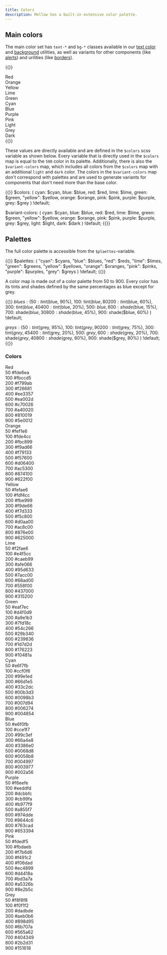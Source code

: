 ```yaml
---
title: Colors
description: Mellow has a built-in extensive color palette.
---
```


## Main colors
The main color set has `text-*` and `bg-*` classes available in our [text color](/utilities/color) and [background](/utilities/background) utilities, as well as variants for other components (like [alerts](/components/alert)) and urilities (like [borders](/utilities/borders)).

{{<example show_code="false">}}
<div class="grid grid-2 grid-sm-3">
  <div class="bg-red-500 p-3 rounded-sm">Red</div>
  <div class="bg-orange-500 p-3 rounded-sm">Orange</div>
  <div class="bg-yellow-500 p-3 rounded-sm">Yellow</div>
  <div class="bg-lime-500 p-3 rounded-sm">Lime</div>
  <div class="bg-green-500 p-3 rounded-sm">Green</div>
  <div class="bg-cyan-500 p-3 rounded-sm">Cyan</div>
  <div class="bg-blue-500 p-3 rounded-sm">Blue</div>
  <div class="bg-purple-500 p-3 rounded-sm">Purple</div>
  <div class="bg-pink-500 p-3 rounded-sm">Pink</div>
  <div class="bg-light p-3 rounded-sm">Light</div>
  <div class="bg-grey-500 p-3 rounded-sm">Grey</div>
  <div class="bg-dark text-white p-3 rounded-sm">Dark</div>
</div>
{{</example>}}

These values are directly available and are defined in the `$colors` scss variable as shown below. Every variable that is directly used in the `$colors` map is equal to the `500` color in its palette. Additionally, there is also the `$variant-colors` map, which includes all colors from the `$colors` map with an additional `light` and `dark` color. The colors in the `$variant-colors` map don't correspond with palettes and are used to generate variants for components that don't need more than the base color.

{{<example show_preview="false" lang="scss">}}
$colors: (
  cyan: $cyan,
  blue: $blue,
  red: $red,
  lime: $lime,
  green: $green,
  "yellow": $yellow,
  orange: $orange,
  pink: $pink,
  purple: $purple,
  grey: $grey
) !default;

$variant-colors: (
  cyan: $cyan,
  blue: $blue,
  red: $red,
  lime: $lime,
  green: $green,
  "yellow": $yellow,
  orange: $orange,
  pink: $pink,
  purple: $purple,
  grey: $grey,
  light: $light,
  dark: $dark
) !default;
{{</example>}}

## Palettes
The full color palette is accessible from the `$plaettes`-variable.

{{<example show_preview="false" lang="scss">}}
$palettes: (
  "cyan": $cyans,
  "blue": $blues,
  "red": $reds,
  "lime": $limes,
  "green": $greens,
  "yellow": $yellows,
  "orange": $oranges,
  "pink": $pinks,
  "purple": $purples,
  "grey": $greys
) !default;
{{</example>}}

A color map is made out of a color palette from 50 to 900. Every color has its tints and shades defined by the same percentages as blue except for grey.

{{<example show_preview="false" lang="scss">}}
$blues: (
  50: tint($blue, 90%),
  100: tint($blue, 80%),
  200: tint($blue, 60%),
  300: tint($blue, 40%),
  400: tint($blue, 20%),
  500: $blue,
  600: shade($blue, 15%),
  700: shade($blue, 30%),
  800: shade($blue, 45%),
  900: shade($blue, 60%)
) !default;

$greys: (
  50: tint($grey, 95%),
  100: tint($grey, 90%),
  200: tint($grey, 75%),
  300: tint($grey, 45%),
  400: tint($grey, 20%),
  500: $grey,
  600: shade($grey, 20%),
  700: shade($grey, 40%),
  800: shade($grey, 60%),
  900: shade($grey, 80%)
) !default;
{{</example>}}

### Colors
<div class="d-flex mb-3">
  <div class="w-4 flex-shrink-0">
    <span class="fw-bold">Red</span>
  </div>
  <div class="grid grid-5 grid-xxl-10 gap-2 flex-grow-1">
    <div class="d-flex flex-column">
      <div class="bg-red-50 py-4 mb-1 rounded-sm"></div>
      <span class="text-small">50</span>
      <span class="text-small text-muted">#fde6ea</span>
    </div>
    <div class="d-flex flex-column">
      <div class="bg-red-100 py-4 mb-1 rounded-sm"></div>
      <span class="text-small">100</span>
      <span class="text-small text-muted">#fbccd5</span>
    </div>
    <div class="d-flex flex-column">
      <div class="bg-red-200 py-4 mb-1 rounded-sm"></div>
      <span class="text-small">200</span>
      <span class="text-small text-muted">#f799ab</span>
    </div>
    <div class="d-flex flex-column">
      <div class="bg-red-300 py-4 mb-1 rounded-sm"></div>
      <span class="text-small">300</span>
      <span class="text-small text-muted">#f26681</span>
    </div>
    <div class="d-flex flex-column">
      <div class="bg-red-400 py-4 mb-1 rounded-sm"></div>
      <span class="text-small">400</span>
      <span class="text-small text-muted">#ee3357</span>
    </div>
    <div class="d-flex flex-column">
      <div class="bg-red-500 py-4 mb-1 rounded-sm"></div>
      <span class="text-small">500</span>
      <span class="text-small text-muted">#ea002d</span>
    </div>
    <div class="d-flex flex-column">
      <div class="bg-red-600 py-4 mb-1 rounded-sm"></div>
      <span class="text-small">600</span>
      <span class="text-small text-muted">#c70026</span>
    </div>
    <div class="d-flex flex-column">
      <div class="bg-red-700 py-4 mb-1 rounded-sm"></div>
      <span class="text-small">700</span>
      <span class="text-small text-muted">#a40020</span>
    </div>
    <div class="d-flex flex-column">
      <div class="bg-red-800 py-4 mb-1 rounded-sm"></div>
      <span class="text-small">800</span>
      <span class="text-small text-muted">#810019</span>
    </div>
    <div class="d-flex flex-column">
      <div class="bg-red-900 py-4 mb-1 rounded-sm"></div>
      <span class="text-small">900</span>
      <span class="text-small text-muted">#5e0012</span>
    </div>
  </div>
</div>
<div class="d-flex mb-3">
  <div class="w-4 flex-shrink-0">
    <span class="fw-bold">Orange</span>
  </div>
  <div class="grid grid-5 grid-xxl-10 gap-2 flex-grow-1">
    <div class="d-flex flex-column">
      <div class="bg-orange-50 py-4 mb-1 rounded-sm"></div>
      <span class="text-small">50</span>
      <span class="text-small text-muted">#fef1e6</span>
    </div>
    <div class="d-flex flex-column">
      <div class="bg-orange-100 py-4 mb-1 rounded-sm"></div>
      <span class="text-small">100</span>
      <span class="text-small text-muted">#fde4cc</span>
    </div>
    <div class="d-flex flex-column">
      <div class="bg-orange-200 py-4 mb-1 rounded-sm"></div>
      <span class="text-small">200</span>
      <span class="text-small text-muted">#fbc899</span>
    </div>
    <div class="d-flex flex-column">
      <div class="bg-orange-300 py-4 mb-1 rounded-sm"></div>
      <span class="text-small">300</span>
      <span class="text-small text-muted">#f9ad66</span>
    </div>
    <div class="d-flex flex-column">
      <div class="bg-orange-400 py-4 mb-1 rounded-sm"></div>
      <span class="text-small">400</span>
      <span class="text-small text-muted">#f79133</span>
    </div>
    <div class="d-flex flex-column">
      <div class="bg-orange-500 py-4 mb-1 rounded-sm"></div>
      <span class="text-small">500</span>
      <span class="text-small text-muted">#f57600</span>
    </div>
    <div class="d-flex flex-column">
      <div class="bg-orange-600 py-4 mb-1 rounded-sm"></div>
      <span class="text-small">600</span>
      <span class="text-small text-muted">#d06400</span>
    </div>
    <div class="d-flex flex-column">
      <div class="bg-orange-700 py-4 mb-1 rounded-sm"></div>
      <span class="text-small">700</span>
      <span class="text-small text-muted">#ac5300</span>
    </div>
    <div class="d-flex flex-column">
      <div class="bg-orange-800 py-4 mb-1 rounded-sm"></div>
      <span class="text-small">800</span>
      <span class="text-small text-muted">#874100</span>
    </div>
    <div class="d-flex flex-column">
      <div class="bg-orange-900 py-4 mb-1 rounded-sm"></div>
      <span class="text-small">900</span>
      <span class="text-small text-muted">#622f00</span>
    </div>
  </div>
</div>
<div class="d-flex mb-3">
  <div class="w-4 flex-shrink-0">
    <span class="fw-bold">Yellow</span>
  </div>
  <div class="grid grid-5 grid-xxl-10 gap-2 flex-grow-1">
    <div class="d-flex flex-column">
      <div class="bg-yellow-50 py-4 mb-1 rounded-sm"></div>
      <span class="text-small">50</span>
      <span class="text-small text-muted">#fefae6</span>
    </div>
    <div class="d-flex flex-column">
      <div class="bg-yellow-100 py-4 mb-1 rounded-sm"></div>
      <span class="text-small">100</span>
      <span class="text-small text-muted">#fdf4cc</span>
    </div>
    <div class="d-flex flex-column">
      <div class="bg-yellow-200 py-4 mb-1 rounded-sm"></div>
      <span class="text-small">200</span>
      <span class="text-small text-muted">#fbe999</span>
    </div>
    <div class="d-flex flex-column">
      <div class="bg-yellow-300 py-4 mb-1 rounded-sm"></div>
      <span class="text-small">300</span>
      <span class="text-small text-muted">#f9de66</span>
    </div>
    <div class="d-flex flex-column">
      <div class="bg-yellow-400 py-4 mb-1 rounded-sm"></div>
      <span class="text-small">400</span>
      <span class="text-small text-muted">#f7d333</span>
    </div>
    <div class="d-flex flex-column">
      <div class="bg-yellow-500 py-4 mb-1 rounded-sm"></div>
      <span class="text-small">500</span>
      <span class="text-small text-muted">#f5c800</span>
    </div>
    <div class="d-flex flex-column">
      <div class="bg-yellow-600 py-4 mb-1 rounded-sm"></div>
      <span class="text-small">600</span>
      <span class="text-small text-muted">#d0aa00</span>
    </div>
    <div class="d-flex flex-column">
      <div class="bg-yellow-700 py-4 mb-1 rounded-sm"></div>
      <span class="text-small">700</span>
      <span class="text-small text-muted">#ac8c00</span>
    </div>
    <div class="d-flex flex-column">
      <div class="bg-yellow-800 py-4 mb-1 rounded-sm"></div>
      <span class="text-small">800</span>
      <span class="text-small text-muted">#876e00</span>
    </div>
    <div class="d-flex flex-column">
      <div class="bg-yellow-900 py-4 mb-1 rounded-sm"></div>
      <span class="text-small">900</span>
      <span class="text-small text-muted">#625000</span>
    </div>
  </div>
</div>
<div class="d-flex mb-3">
  <div class="w-4 flex-shrink-0">
    <span class="fw-bold">Lime</span>
  </div>
  <div class="grid grid-5 grid-xxl-10 gap-2 flex-grow-1">
    <div class="d-flex flex-column">
      <div class="bg-lime-50 py-4 mb-1 rounded-sm"></div>
      <span class="text-small">50</span>
      <span class="text-small text-muted">#f2fae6</span>
    </div>
    <div class="d-flex flex-column">
      <div class="bg-lime-100 py-4 mb-1 rounded-sm"></div>
      <span class="text-small">100</span>
      <span class="text-small text-muted">#e4f5cc</span>
    </div>
    <div class="d-flex flex-column">
      <div class="bg-lime-200 py-4 mb-1 rounded-sm"></div>
      <span class="text-small">200</span>
      <span class="text-small text-muted">#caeb99</span>
    </div>
    <div class="d-flex flex-column">
      <div class="bg-lime-300 py-4 mb-1 rounded-sm"></div>
      <span class="text-small">300</span>
      <span class="text-small text-muted">#afe066</span>
    </div>
    <div class="d-flex flex-column">
      <div class="bg-lime-400 py-4 mb-1 rounded-sm"></div>
      <span class="text-small">400</span>
      <span class="text-small text-muted">#95d633</span>
    </div>
    <div class="d-flex flex-column">
      <div class="bg-lime-500 py-4 mb-1 rounded-sm"></div>
      <span class="text-small">500</span>
      <span class="text-small text-muted">#7acc00</span>
    </div>
    <div class="d-flex flex-column">
      <div class="bg-lime-600 py-4 mb-1 rounded-sm"></div>
      <span class="text-small">600</span>
      <span class="text-small text-muted">#68ad00</span>
    </div>
    <div class="d-flex flex-column">
      <div class="bg-lime-700 py-4 mb-1 rounded-sm"></div>
      <span class="text-small">700</span>
      <span class="text-small text-muted">#558f00</span>
    </div>
    <div class="d-flex flex-column">
      <div class="bg-lime-800 py-4 mb-1 rounded-sm"></div>
      <span class="text-small">800</span>
      <span class="text-small text-muted">#437000</span>
    </div>
    <div class="d-flex flex-column">
      <div class="bg-lime-900 py-4 mb-1 rounded-sm"></div>
      <span class="text-small">900</span>
      <span class="text-small text-muted">#315200</span>
    </div>
  </div>
</div>
<div class="d-flex mb-3">
  <div class="w-4 flex-shrink-0">
    <span class="fw-bold">Green</span>
  </div>
  <div class="grid grid-5 grid-xxl-10 gap-2 flex-grow-1">
    <div class="d-flex flex-column">
      <div class="bg-green-50 py-4 mb-1 rounded-sm"></div>
      <span class="text-small">50</span>
      <span class="text-small text-muted">#eaf7ec</span>
    </div>
    <div class="d-flex flex-column">
      <div class="bg-green-100 py-4 mb-1 rounded-sm"></div>
      <span class="text-small">100</span>
      <span class="text-small text-muted">#d4f0d9</span>
    </div>
    <div class="d-flex flex-column">
      <div class="bg-green-200 py-4 mb-1 rounded-sm"></div>
      <span class="text-small">200</span>
      <span class="text-small text-muted">#a9e1b3</span>
    </div>
    <div class="d-flex flex-column">
      <div class="bg-green-300 py-4 mb-1 rounded-sm"></div>
      <span class="text-small">300</span>
      <span class="text-small text-muted">#7fd18c</span>
    </div>
    <div class="d-flex flex-column">
      <div class="bg-green-400 py-4 mb-1 rounded-sm"></div>
      <span class="text-small">400</span>
      <span class="text-small text-muted">#54c266</span>
    </div>
    <div class="d-flex flex-column">
      <div class="bg-green-500 py-4 mb-1 rounded-sm"></div>
      <span class="text-small">500</span>
      <span class="text-small text-muted">#29b340</span>
    </div>
    <div class="d-flex flex-column">
      <div class="bg-green-600 py-4 mb-1 rounded-sm"></div>
      <span class="text-small">600</span>
      <span class="text-small text-muted">#239836</span>
    </div>
    <div class="d-flex flex-column">
      <div class="bg-green-700 py-4 mb-1 rounded-sm"></div>
      <span class="text-small">700</span>
      <span class="text-small text-muted">#1d7d2d</span>
    </div>
    <div class="d-flex flex-column">
      <div class="bg-green-800 py-4 mb-1 rounded-sm"></div>
      <span class="text-small">800</span>
      <span class="text-small text-muted">#176223</span>
    </div>
    <div class="d-flex flex-column">
      <div class="bg-green-900 py-4 mb-1 rounded-sm"></div>
      <span class="text-small">900</span>
      <span class="text-small text-muted">#10481a</span>
    </div>
  </div>
</div>
<div class="d-flex mb-3">
  <div class="w-4 flex-shrink-0">
    <span class="fw-bold">Cyan</span>
  </div>
  <div class="grid grid-5 grid-xxl-10 gap-2 flex-grow-1">
    <div class="d-flex flex-column">
      <div class="bg-cyan-50 py-4 mb-1 rounded-sm"></div>
      <span class="text-small">50</span>
      <span class="text-small text-muted">#e6f7fb</span>
    </div>
    <div class="d-flex flex-column">
      <div class="bg-cyan-100 py-4 mb-1 rounded-sm"></div>
      <span class="text-small">100</span>
      <span class="text-small text-muted">#ccf0f6</span>
    </div>
    <div class="d-flex flex-column">
      <div class="bg-cyan-200 py-4 mb-1 rounded-sm"></div>
      <span class="text-small">200</span>
      <span class="text-small text-muted">#99e1ed</span>
    </div>
    <div class="d-flex flex-column">
      <div class="bg-cyan-300 py-4 mb-1 rounded-sm"></div>
      <span class="text-small">300</span>
      <span class="text-small text-muted">#66d1e5</span>
    </div>
    <div class="d-flex flex-column">
      <div class="bg-cyan-400 py-4 mb-1 rounded-sm"></div>
      <span class="text-small">400</span>
      <span class="text-small text-muted">#33c2dc</span>
    </div>
    <div class="d-flex flex-column">
      <div class="bg-cyan-500 py-4 mb-1 rounded-sm"></div>
      <span class="text-small">500</span>
      <span class="text-small text-muted">#00b3d3</span>
    </div>
    <div class="d-flex flex-column">
      <div class="bg-cyan-600 py-4 mb-1 rounded-sm"></div>
      <span class="text-small">600</span>
      <span class="text-small text-muted">#0098b3</span>
    </div>
    <div class="d-flex flex-column">
      <div class="bg-cyan-700 py-4 mb-1 rounded-sm"></div>
      <span class="text-small">700</span>
      <span class="text-small text-muted">#007d94</span>
    </div>
    <div class="d-flex flex-column">
      <div class="bg-cyan-800 py-4 mb-1 rounded-sm"></div>
      <span class="text-small">800</span>
      <span class="text-small text-muted">#006274</span>
    </div>
    <div class="d-flex flex-column">
      <div class="bg-cyan-900 py-4 mb-1 rounded-sm"></div>
      <span class="text-small">900</span>
      <span class="text-small text-muted">#004854</span>
    </div>
  </div>
</div>
<div class="d-flex mb-3">
  <div class="w-4 flex-shrink-0">
    <span class="fw-bold">Blue</span>
  </div>
  <div class="grid grid-5 grid-xxl-10 gap-2 flex-grow-1">
    <div class="d-flex flex-column">
      <div class="bg-blue-50 py-4 mb-1 rounded-sm"></div>
      <span class="text-small">50</span>
      <span class="text-small text-muted">#e6f0fb</span>
    </div>
    <div class="d-flex flex-column">
      <div class="bg-blue-100 py-4 mb-1 rounded-sm"></div>
      <span class="text-small">100</span>
      <span class="text-small text-muted">#cce1f7</span>
    </div>
    <div class="d-flex flex-column">
      <div class="bg-blue-200 py-4 mb-1 rounded-sm"></div>
      <span class="text-small">200</span>
      <span class="text-small text-muted">#99c3ef</span>
    </div>
    <div class="d-flex flex-column">
      <div class="bg-blue-300 py-4 mb-1 rounded-sm"></div>
      <span class="text-small">300</span>
      <span class="text-small text-muted">#66a4e8</span>
    </div>
    <div class="d-flex flex-column">
      <div class="bg-blue-400 py-4 mb-1 rounded-sm"></div>
      <span class="text-small">400</span>
      <span class="text-small text-muted">#3386e0</span>
    </div>
    <div class="d-flex flex-column">
      <div class="bg-blue-500 py-4 mb-1 rounded-sm"></div>
      <span class="text-small">500</span>
      <span class="text-small text-muted">#0068d8</span>
    </div>
    <div class="d-flex flex-column">
      <div class="bg-blue-600 py-4 mb-1 rounded-sm"></div>
      <span class="text-small">600</span>
      <span class="text-small text-muted">#0058b8</span>
    </div>
    <div class="d-flex flex-column">
      <div class="bg-blue-700 py-4 mb-1 rounded-sm"></div>
      <span class="text-small">700</span>
      <span class="text-small text-muted">#004997</span>
    </div>
    <div class="d-flex flex-column">
      <div class="bg-blue-800 py-4 mb-1 rounded-sm"></div>
      <span class="text-small">800</span>
      <span class="text-small text-muted">#003977</span>
    </div>
    <div class="d-flex flex-column">
      <div class="bg-blue-900 py-4 mb-1 rounded-sm"></div>
      <span class="text-small">900</span>
      <span class="text-small text-muted">#002a56</span>
    </div>
  </div>
</div>
<div class="d-flex mb-3">
  <div class="w-4 flex-shrink-0">
    <span class="fw-bold">Purple</span>
  </div>
  <div class="grid grid-5 grid-xxl-10 gap-2 flex-grow-1">
    <div class="d-flex flex-column">
      <div class="bg-purple-50 py-4 mb-1 rounded-sm"></div>
      <span class="text-small">50</span>
      <span class="text-small text-muted">#f6eefe</span>
    </div>
    <div class="d-flex flex-column">
      <div class="bg-purple-100 py-4 mb-1 rounded-sm"></div>
      <span class="text-small">100</span>
      <span class="text-small text-muted">#eeddfd</span>
    </div>
    <div class="d-flex flex-column">
      <div class="bg-purple-200 py-4 mb-1 rounded-sm"></div>
      <span class="text-small">200</span>
      <span class="text-small text-muted">#dcbbfc</span>
    </div>
    <div class="d-flex flex-column">
      <div class="bg-purple-300 py-4 mb-1 rounded-sm"></div>
      <span class="text-small">300</span>
      <span class="text-small text-muted">#cb99fa</span>
    </div>
    <div class="d-flex flex-column">
      <div class="bg-purple-400 py-4 mb-1 rounded-sm"></div>
      <span class="text-small">400</span>
      <span class="text-small text-muted">#b977f9</span>
    </div>
    <div class="d-flex flex-column">
      <div class="bg-purple-500 py-4 mb-1 rounded-sm"></div>
      <span class="text-small">500</span>
      <span class="text-small text-muted">#a855f7</span>
    </div>
    <div class="d-flex flex-column">
      <div class="bg-purple-600 py-4 mb-1 rounded-sm"></div>
      <span class="text-small">600</span>
      <span class="text-small text-muted">#974dde</span>
    </div>
    <div class="d-flex flex-column">
      <div class="bg-purple-700 py-4 mb-1 rounded-sm"></div>
      <span class="text-small">700</span>
      <span class="text-small text-muted">#8644c6</span>
    </div>
    <div class="d-flex flex-column">
      <div class="bg-purple-800 py-4 mb-1 rounded-sm"></div>
      <span class="text-small">800</span>
      <span class="text-small text-muted">#763cad</span>
    </div>
    <div class="d-flex flex-column">
      <div class="bg-purple-900 py-4 mb-1 rounded-sm"></div>
      <span class="text-small">900</span>
      <span class="text-small text-muted">#653394</span>
    </div>
  </div>
</div>
<div class="d-flex mb-3">
  <div class="w-4 flex-shrink-0">
    <span class="fw-bold">Pink</span>
  </div>
  <div class="grid grid-5 grid-xxl-10 gap-2 flex-grow-1">
    <div class="d-flex flex-column">
      <div class="bg-pink-50 py-4 mb-1 rounded-sm"></div>
      <span class="text-small">50</span>
      <span class="text-small text-muted">#fdedf5</span>
    </div>
    <div class="d-flex flex-column">
      <div class="bg-pink-100 py-4 mb-1 rounded-sm"></div>
      <span class="text-small">100</span>
      <span class="text-small text-muted">#fbdaeb</span>
    </div>
    <div class="d-flex flex-column">
      <div class="bg-pink-200 py-4 mb-1 rounded-sm"></div>
      <span class="text-small">200</span>
      <span class="text-small text-muted">#f7b6d6</span>
    </div>
    <div class="d-flex flex-column">
      <div class="bg-pink-300 py-4 mb-1 rounded-sm"></div>
      <span class="text-small">300</span>
      <span class="text-small text-muted">#f491c2</span>
    </div>
    <div class="d-flex flex-column">
      <div class="bg-pink-400 py-4 mb-1 rounded-sm"></div>
      <span class="text-small">400</span>
      <span class="text-small text-muted">#f06dad</span>
    </div>
    <div class="d-flex flex-column">
      <div class="bg-pink-500 py-4 mb-1 rounded-sm"></div>
      <span class="text-small">500</span>
      <span class="text-small text-muted">#ec4899</span>
    </div>
    <div class="d-flex flex-column">
      <div class="bg-pink-600 py-4 mb-1 rounded-sm"></div>
      <span class="text-small">600</span>
      <span class="text-small text-muted">#d4418a</span>
    </div>
    <div class="d-flex flex-column">
      <div class="bg-pink-700 py-4 mb-1 rounded-sm"></div>
      <span class="text-small">700</span>
      <span class="text-small text-muted">#bd3a7a</span>
    </div>
    <div class="d-flex flex-column">
      <div class="bg-pink-800 py-4 mb-1 rounded-sm"></div>
      <span class="text-small">800</span>
      <span class="text-small text-muted">#a5326b</span>
    </div>
    <div class="d-flex flex-column">
      <div class="bg-pink-900 py-4 mb-1 rounded-sm"></div>
      <span class="text-small">900</span>
      <span class="text-small text-muted">#8e2b5c</span>
    </div>
  </div>
</div>
<div class="d-flex mb-3">
  <div class="w-4 flex-shrink-0">
    <span class="fw-bold">Grey</span>
  </div>
  <div class="grid grid-5 grid-xxl-10 gap-2 flex-grow-1">
    <div class="d-flex flex-column">
      <div class="bg-grey-50 py-4 mb-1 rounded-sm"></div>
      <span class="text-small">50</span>
      <span class="text-small text-muted">#f8f8f8</span>
    </div>
    <div class="d-flex flex-column">
      <div class="bg-grey-100 py-4 mb-1 rounded-sm"></div>
      <span class="text-small">100</span>
      <span class="text-small text-muted">#f0f1f2</span>
    </div>
    <div class="d-flex flex-column">
      <div class="bg-grey-200 py-4 mb-1 rounded-sm"></div>
      <span class="text-small">200</span>
      <span class="text-small text-muted">#dadbde</span>
    </div>
    <div class="d-flex flex-column">
      <div class="bg-grey-300 py-4 mb-1 rounded-sm"></div>
      <span class="text-small">300</span>
      <span class="text-small text-muted">#aeb0b6</span>
    </div>
    <div class="d-flex flex-column">
      <div class="bg-grey-400 py-4 mb-1 rounded-sm"></div>
      <span class="text-small">400</span>
      <span class="text-small text-muted">#898d95</span>
    </div>
    <div class="d-flex flex-column">
      <div class="bg-grey-500 py-4 mb-1 rounded-sm"></div>
      <span class="text-small">500</span>
      <span class="text-small text-muted">#6b707a</span>
    </div>
    <div class="d-flex flex-column">
      <div class="bg-grey-600 py-4 mb-1 rounded-sm"></div>
      <span class="text-small">600</span>
      <span class="text-small text-muted">#565a62</span>
    </div>
    <div class="d-flex flex-column">
      <div class="bg-grey-700 py-4 mb-1 rounded-sm"></div>
      <span class="text-small">700</span>
      <span class="text-small text-muted">#404349</span>
    </div>
    <div class="d-flex flex-column">
      <div class="bg-grey-800 py-4 mb-1 rounded-sm"></div>
      <span class="text-small">800</span>
      <span class="text-small text-muted">#2b2d31</span>
    </div>
    <div class="d-flex flex-column">
      <div class="bg-grey-900 py-4 mb-1 rounded-sm"></div>
      <span class="text-small">900</span>
      <span class="text-small text-muted">#151618</span>
    </div>
  </div>
</div>
